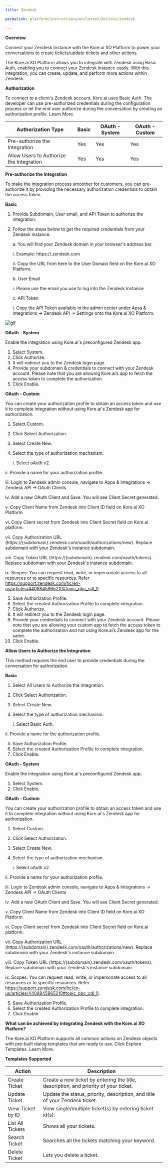 ```yaml
---
title: Zendesk

permalink: platform/instructions/en/latest/Actions/zendesk

---
```



<container>

**Overview**

Connect your Zendesk Instance with the Kore.ai XO Platform to power your conversations to create tickets/update tickets and other actions.

The Kore.ai XO Platform allows you to integrate with Zendesk using Basic Auth, enabling you to connect your Zendesk instance easily. With this integration, you can create, update, and perform more actions within Zendesk.

</container>

<container>

**Authorization**
 
To connect to a client's Zendesk account, Kore.ai uses Basic Auth. The developer can use pre-authorized credentials during the configuration process or let the end user authorize during the conversation by creating an authorization profile. Learn More.
 
 
 |Authorization Type                      | Basic | OAuth - System | OAuth - Custom |
 |----------------------------------------|-------|----------------|----------------|
 |Pre-authorize the Integration           |  Yes  |  Yes      |       Yes      |
 |Allow Users to Authorize the Integration|  Yes  |  Yes      |       Yes      |


**Pre-authorize the Integration**
 
 To make the integration process smoother for customers, you can pre-authorize it by providing the necessary authorization credentials to obtain the access token.

**Basic**
 
1. Provide Subdomain, User email, and API Token to authorize the integration.  
2. Follow the steps below to get the required credentials from your Zendesk instance.
 
   a. You will find your Zendesk domain in your browser's address bar. 
 
      i.   Example: https://<domain>.zendesk.com
 
      ii.  Copy the URL from here to the User Domain field on the Kore.ai XO Platform.
 
   b.  User Email
 
      i. Please use the email you use to log into the Zendesk Instance
 
   c.  API Token
 
      i. Copy the API Token available in the admin center under Apss & Integrations → Zendesk API → Settings onto the Kore.ai XO Platform.
 
 ![gif](/koredotai-docs/images/Home%20_%20Loom%20-%2019%20December%202022.gif)
 
 
 **OAuth - System**
 
 Enable the integration using Kore.ai's preconfigured Zendesk app. 
 
1. Select System.
2. Click Authorize.
3. It will redirect you to the Zendesk login page.
4. Provide your subdomain & credentials to connect with your Zendesk account.
   Please note that you are allowing Kore.ai’s app to fetch the access token to complete the authorization.
5. Click Enable.
 
**OAuth - Custom**
 
 You can create your authorization profile to obtain an access token and use it to complete integration without using Kore.ai's Zendesk app for authorization.
 
1. Select Custom.
2. Click Select Authorization.
3. Select Create New.
4. Select the type of authorization mechanism. 
 
   i.  Select oAuth v2.
 
  ii.  Provide a name for your authorization profile.
 
 iii.  Login to Zendesk admin console, navigate to Apps & Integrations -> Zendesk API -> OAuth Clients 
       
  iv.  Add a new OAuth Client and Save. 
       You will see Client Secret generated. 
 
   v.  Copy Client Name from Zendesk into Client ID field on Kore.ai XO Platform
 
   vi. Copy Client secret from Zendesk into Client Secret field on Kore.ai platform.
 
  vii. Copy Authorization URL (https://{subdomain}.zendesk.com/oauth/authorizations/new).
       Replace subdomain with your Zendesk's instance subdomain.
 
 viii. Copy Token URL (https://{subdomain}.zendesk.com/oauth/tokens).
       Replace subdomain with your Zendesk's instance subdomain.
 
   ix. Scopes: You can request read, write, or impersonate access to all resources or to specific resources.
       Refer https://support.zendesk.com/hc/en-us/articles/4408845965210#topic_pbc_cdl_1l.
 
5. Save Authorization Profile.
6. Select the created Authorization Profile to complete integration.
7. Click Authorize.
8. It will redirect you to the Zendesk login page.
9. Provide your credentials to connect with your Zendesk account. 
   Please note that you are allowing your custom app to fetch the access token to complete the authorization and not using Kore.ai’s Zendesk app for the same.
10. Click Enable. 
 
**Allow Users to Authorize the Integration**
 
This method requires the end user to provide credentials during the conversation for authorization.
 
**Basic**
 
1. Select All Users to Authorize the Integration.
2. Click Select Authorization.
3. Select Create New.
4. Select the type of authorization mechanism. 
 
   i. Select Basic Auth. 
 
  ii. Provide a name for the authorization profile. 
 
5. Save Authorization Profile.
6. Select the created Authorization Profile to complete integration.
7. Click Enable.
 
**OAuth - System**
 
 Enable the integration using Kore.ai's preconfigured Zendesk app. 
 
1. Select System.
2. Click Enable.
 
**OAuth - Custom**
 
 You can create your authorization profile to obtain an access token and use it to complete integration without using Kore.ai's Zendesk app for authorization.
 
1. Select Custom.
2. Click Select Authorization.
3. Select Create New.
4. Select the type of authorization mechanism. 
 
   i.  Select oAuth v2.
 
  ii.  Provide a name for your authorization profile.
 
 iii.  Login to Zendesk admin console, navigate to Apps & Integrations -> Zendesk API -> OAuth Clients 
       
  iv.  Add a new OAuth Client and Save. 
       You will see Client Secret generated. 
 
   v.  Copy Client Name from Zendesk into Client ID field on Kore.ai XO Platform
 
   vi. Copy Client secret from Zendesk into Client Secret field on Kore.ai platform.
 
  vii. Copy Authorization URL (https://{subdomain}.zendesk.com/oauth/authorizations/new).
       Replace subdomain with your Zendesk's instance subdomain.
 
 viii. Copy Token URL (https://{subdomain}.zendesk.com/oauth/tokens).
       Replace subdomain with your Zendesk's instance subdomain.
 
   ix. Scopes: You can request read, write, or impersonate access to all resources or to specific resources.
       Refer https://support.zendesk.com/hc/en-us/articles/4408845965210#topic_pbc_cdl_1l.
 
5. Save Authorization Profile.
6. Select the created Authorization Profile to complete integration.
7. Click Enable. 
 
</container>
 
<container>

**What can be achieved by integrating Zendesk with the Kore.ai XO Platform?**
 
 The Kore.ai XO Platform supports all common actions on Zendesk objects with pre-built dialog templates that are ready to use. Click Explore Templates. Learn More.
 
**Templates Supported**

| Action           | Description            |
|------------------|------------------------|
|Create Ticket     |Create a new ticket by entering the title, description, and priority of your ticket.|
|Update Ticket     |Update the status, priority, description, and title of your Zendesk ticket.|
|View Ticket by ID |View single/multiple ticket(s) by entering ticket id(s).|
|List All Tickets  |Shows all your tickets.|
|Search Ticket     |Searches all the tickets matching your keyword.|
|Delete Ticket     |Lets you delete a ticket.|

</container>

